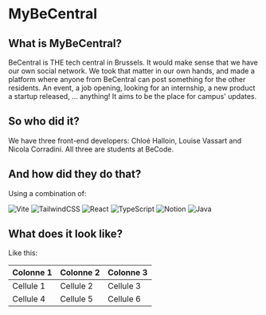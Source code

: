 # MyBeCentral

## What is MyBeCentral?

BeCentral is THE tech central in Brussels. It would make sense that we have our own social network. We took that matter in our own hands, and made a platform where anyone from BeCentral can post something for the other residents. An event, a job opening, looking for an internship, a new product a startup released, … anything! It aims to be the place for campus' updates.

## So who did it?

We have three front-end developers: Chloé Halloin, Louise Vassart and Nicola Corradini. All three are students at BeCode.

## And how did they do that?

Using a combination of:

![Vite](https://img.shields.io/badge/vite-%23646CFF.svg?style=for-the-badge&logo=vite&logoColor=white)
![TailwindCSS](https://img.shields.io/badge/tailwindcss-%2338B2AC.svg?style=for-the-badge&logo=tailwind-css&logoColor=white)
![React](https://img.shields.io/badge/react-%2320232a.svg?style=for-the-badge&logo=react&logoColor=%2361DAFB)
![TypeScript](https://img.shields.io/badge/typescript-%23007ACC.svg?style=for-the-badge&logo=typescript&logoColor=white)
![Notion](https://img.shields.io/badge/Notion-%23000000.svg?style=for-the-badge&logo=notion&logoColor=white)
![Java](https://img.shields.io/badge/java-%23ED8B00.svg?style=for-the-badge&logo=java&logoColor=white)

## What does it look like?

Like this:

| Colonne 1     | Colonne 2     | Colonne 3     |
| ------------- | ------------- | ------------- |
| Cellule 1 | Cellule 2 | Cellule 3 |
| Cellule 4     | Cellule 5     | Cellule 6     |

